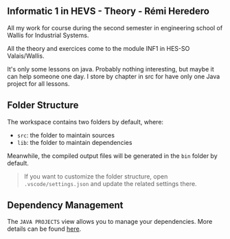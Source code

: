 ## Informatic 1 in HEVS - Theory - Rémi Heredero

All my work for course during the second semester in engineering school of Wallis for Industrial Systems.

All the theory and exercices come to the module INF1 in HES-SO Valais/Wallis.

It's only some lessons on java. Probably nothing interesting, but maybe it can help someone one day. I store by chapter in src for have only one Java project for all lessons.

## Folder Structure

The workspace contains two folders by default, where:

- `src`: the folder to maintain sources
- `lib`: the folder to maintain dependencies

Meanwhile, the compiled output files will be generated in the `bin` folder by default.

> If you want to customize the folder structure, open `.vscode/settings.json` and update the related settings there.

## Dependency Management

The `JAVA PROJECTS` view allows you to manage your dependencies. More details can be found [here](https://github.com/microsoft/vscode-java-dependency#manage-dependencies).
